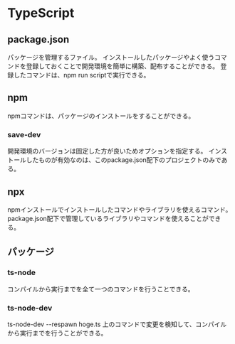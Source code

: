 # TypeScript
## package.json
パッケージを管理するファイル。
インストールしたパッケージやよく使うコマンドを登録しておくことで開発環境を簡単に構築、配布することができる。
登録したコマンドは、npm run scriptで実行できる。

## npm
npmコマンドは、パッケージのインストールをすることができる。
### save-dev
開発環境のバージョンは固定した方が良いためオプションを指定する。
インストールしたものが有効なのは、このpackage.json配下のプロジェクトのみである。

## npx
npmインストールでインストールしたコマンドやライブラリを使えるコマンド。 
package.json配下で管理しているライブラリやコマンドを使えることができる。

## パッケージ
### ts-node
コンパイルから実行までを全て一つのコマンドを行うことできる。
### ts-node-dev
ts-node-dev --respawn hoge.ts 
上のコマンドで変更を検知して、コンパイルから実行までを行うことができる。


